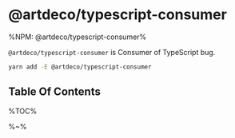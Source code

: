# @artdeco/typescript-consumer

%NPM: @artdeco/typescript-consumer%

`@artdeco/typescript-consumer` is Consumer of TypeScript bug.

```sh
yarn add -E @artdeco/typescript-consumer
```

## Table Of Contents

%TOC%

%~%